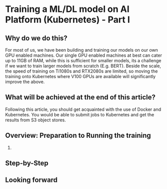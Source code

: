 # Training a ML/DL model on AI Platform (Kubernetes) - Part I
## Why do we do this?
For most of us, we have been building and training our models on our own GPU enabled machines. Our single GPU enabled machines at best can cater up to 11GB of RAM, while this is sufficient for smaller models, its a challenge if we want to train larger models from scratch (E.g. BERT). Beside the scale, the speed of training on Ti1080s and RTX2080s are limited, so moving the training onto Kubernetes where V100 GPUs are available will significantly improve the above.

## What will be achieved at the end of this article?
Following this article, you should get acquainted with the use of Docker and Kubernetes. You would be able to submit jobs to Kubernetes and get the results from S3 object stores.

## Overview: Preparation to Running the training
1. 
## Step-by-Step
## Looking forward
